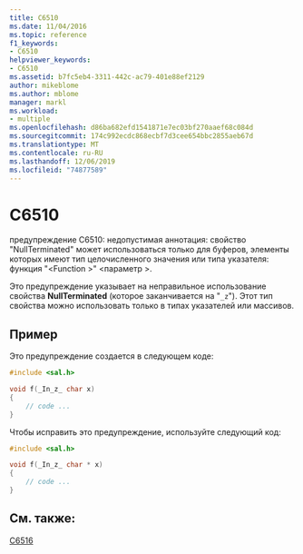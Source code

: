 ```yaml
---
title: C6510
ms.date: 11/04/2016
ms.topic: reference
f1_keywords:
- C6510
helpviewer_keywords:
- C6510
ms.assetid: b7fc5eb4-3311-442c-ac79-401e88ef2129
author: mikeblome
ms.author: mblome
manager: markl
ms.workload:
- multiple
ms.openlocfilehash: d86ba682efd1541871e7ec03bf270aaef68c084d
ms.sourcegitcommit: 174c992ecdc868ecbf7d3cee654bbc2855aeb67d
ms.translationtype: MT
ms.contentlocale: ru-RU
ms.lasthandoff: 12/06/2019
ms.locfileid: "74877589"
---
```

# <a name="c6510"></a>C6510
предупреждение C6510: недопустимая аннотация: свойство "NullTerminated" может использоваться только для буферов, элементы которых имеют тип целочисленного значения или типа указателя: функция "\<Function >" \<параметр >.

 Это предупреждение указывает на неправильное использование свойства **NullTerminated** (которое заканчивается на "`_z`"). Этот тип свойства можно использовать только в типах указателей или массивов.

## <a name="example"></a>Пример
 Это предупреждение создается в следующем коде:

```cpp
#include <sal.h>

void f(_In_z_ char x)
{
    // code ...
}
```

 Чтобы исправить это предупреждение, используйте следующий код:

```cpp
#include <sal.h>

void f(_In_z_ char * x)
{
    // code ...
}
```

## <a name="see-also"></a>См. также:
 [C6516](../code-quality/c6516.md)
